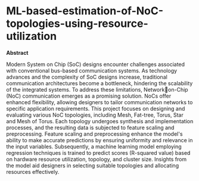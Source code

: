# ML-based-estimation-of-NoC-topologies-using-resource-utilization
**Abstract**

Modern System on Chip (SoC) designs encounter challenges associated with conventional bus-based communication systems. As technology advances and the complexity of SoC designs increase, traditional communication architectures become a bottleneck, hindering the scalability of the integrated systems. To address these limitations, Networkon-Chip (NoC) communication emerges as a promising solution. NoCs offer enhanced flexibility, allowing designers to tailor communication networks to specific application requirements. This project focuses on designing and evaluating various NoC topologies, including Mesh, Fat-tree, Torus, Star and Mesh of Torus. Each topology undergoes synthesis and implementation processes, and the resulting data is subjected to feature scaling and preprocessing. Feature scaling and preprocessing enhance the model's ability to make accurate predictions by ensuring uniformity and relevance in the input variables. Subsequently, a machine learning model employing regression techniques is trained to predict scores (R-squared value) based on hardware resource utilization, topology, and cluster size. Insights from the model aid designers in selecting suitable topologies and allocating resources effectively.

